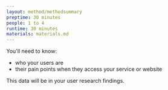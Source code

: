 ```yaml
---
layout: method/methodsummary
preptime: 30 minutes
people: 1 to 4
runtime: 30 minutes
materials: materials.md
---
```

<!-- Preparation --> 
You'll need to know:
- who your users are
- their pain points when they access your service or website

This data will be in your user research findings.
